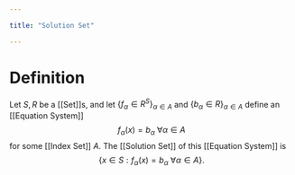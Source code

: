 ```yaml
---

title: "Solution Set"

---
```

# Definition
Let $S, R$ be a [[Set]]s, and let $\{f_{\alpha}\in R^{S}\}_{\alpha \in A}$ and $\{b_{\alpha} \in R\}_{\alpha \in A}$ define an [[Equation System]]
$$f_{\alpha}(x)= b_{\alpha} \text{ }\forall \alpha \in A$$
for some [[Index Set]] $A$. The [[Solution Set]] of this [[Equation System]] is
$$\{x \in S : f_{\alpha}(x) = b_{\alpha} \text{ }\forall \alpha \in A\}.$$